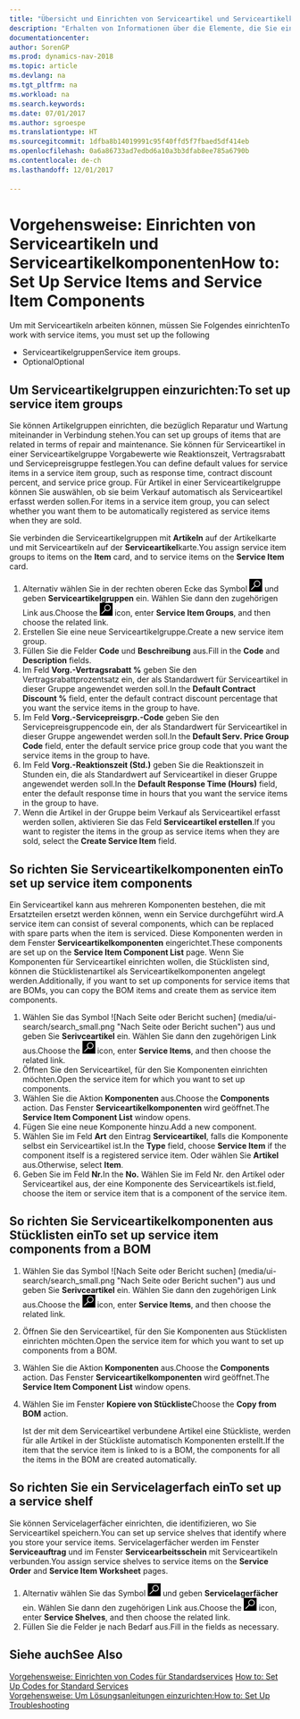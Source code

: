 ```yaml
---
title: "Übersicht und Einrichten von Serviceartikel und Serviceartikelkomponenten"
description: "Erhalten von Informationen über die Elemente, die Sie einrichten müssen, bevor Sie Serviceartikel, einschließlich Vorgabewerte wie Reaktionszeit, Vertragsrabatt, und Servicepreisgruppen verwenden können."
documentationcenter: 
author: SorenGP
ms.prod: dynamics-nav-2018
ms.topic: article
ms.devlang: na
ms.tgt_pltfrm: na
ms.workload: na
ms.search.keywords: 
ms.date: 07/01/2017
ms.author: sgroespe
ms.translationtype: HT
ms.sourcegitcommit: 1dfba8b14019991c95f40ffd5f7fbaed5df414eb
ms.openlocfilehash: 0a6a86733ad7edbd6a10a3b3dfab8ee785a6790b
ms.contentlocale: de-ch
ms.lasthandoff: 12/01/2017

---
```

# <a name="how-to-set-up-service-items-and-service-item-components"></a><span data-ttu-id="1e1c3-103">Vorgehensweise: Einrichten von Serviceartikeln und Serviceartikelkomponenten</span><span class="sxs-lookup"><span data-stu-id="1e1c3-103">How to: Set Up Service Items and Service Item Components</span></span>
<span data-ttu-id="1e1c3-104">Um mit Serviceartikeln arbeiten können, müssen Sie Folgendes einrichten</span><span class="sxs-lookup"><span data-stu-id="1e1c3-104">To work with service items, you must set up the following</span></span>

* <span data-ttu-id="1e1c3-105">Serviceartikelgruppen</span><span class="sxs-lookup"><span data-stu-id="1e1c3-105">Service item groups.</span></span> 
* <span data-ttu-id="1e1c3-106">Optional</span><span class="sxs-lookup"><span data-stu-id="1e1c3-106">Optional</span></span>

## <a name="to-set-up-service-item-groups"></a><span data-ttu-id="1e1c3-107">Um Serviceartikelgruppen einzurichten:</span><span class="sxs-lookup"><span data-stu-id="1e1c3-107">To set up service item groups</span></span>
<span data-ttu-id="1e1c3-108">Sie können Artikelgruppen einrichten, die bezüglich Reparatur und Wartung miteinander in Verbindung stehen.</span><span class="sxs-lookup"><span data-stu-id="1e1c3-108">You can set up groups of items that are related in terms of repair and maintenance.</span></span> <span data-ttu-id="1e1c3-109">Sie können für Serviceartikel in einer Serviceartikelgruppe Vorgabewerte wie Reaktionszeit, Vertragsrabatt und Servicepreisgruppe festlegen.</span><span class="sxs-lookup"><span data-stu-id="1e1c3-109">You can define default values for service items in a service item group, such as response time, contract discount percent, and service price group.</span></span> <span data-ttu-id="1e1c3-110">Für Artikel in einer Serviceartikelgruppe können Sie auswählen, ob sie beim Verkauf automatisch als Serviceartikel erfasst werden sollen.</span><span class="sxs-lookup"><span data-stu-id="1e1c3-110">For items in a service item group, you can select whether you want them to be automatically registered as service items when they are sold.</span></span>  
  
<span data-ttu-id="1e1c3-111">Sie verbinden die Serviceartikelgruppen mit **Artikeln** auf der Artikelkarte und mit Serviceartikeln auf der **Serviceartikel**karte.</span><span class="sxs-lookup"><span data-stu-id="1e1c3-111">You assign service item groups to items on the **Item** card, and to service items on the **Service Item** card.</span></span>  
  
1. <span data-ttu-id="1e1c3-112">Alternativ wählen Sie in der rechten oberen Ecke das Symbol ![Nach Seite oder Bericht suchen](media/ui-search/search_small.png "Nach Seite oder Bericht suchen") und geben **Serviceartikelgruppen** ein. Wählen Sie dann den zugehörigen Link aus.</span><span class="sxs-lookup"><span data-stu-id="1e1c3-112">Choose the ![Search for Page or Report](media/ui-search/search_small.png "Search for Page or Report icon") icon, enter **Service Item Groups**, and then choose the related link.</span></span>  
2. <span data-ttu-id="1e1c3-113">Erstellen Sie eine neue Serviceartikelgruppe.</span><span class="sxs-lookup"><span data-stu-id="1e1c3-113">Create a new service item group.</span></span>  
3. <span data-ttu-id="1e1c3-114">Füllen Sie die Felder **Code** und **Beschreibung** aus.</span><span class="sxs-lookup"><span data-stu-id="1e1c3-114">Fill in the **Code** and **Description** fields.</span></span>  
4. <span data-ttu-id="1e1c3-115">Im Feld **Vorg.-Vertragsrabatt %** geben Sie den Vertragsrabattprozentsatz ein, der als Standardwert für Serviceartikel in dieser Gruppe angewendet werden soll.</span><span class="sxs-lookup"><span data-stu-id="1e1c3-115">In the **Default Contract Discount %** field, enter the default contract discount percentage that you want the service items in the group to have.</span></span>  
5. <span data-ttu-id="1e1c3-116">Im Feld **Vorg.-Servicepreisgrp.-Code** geben Sie den Servicepreisgruppencode ein, der als Standardwert für Serviceartikel in dieser Gruppe angewendet werden soll.</span><span class="sxs-lookup"><span data-stu-id="1e1c3-116">In the **Default Serv. Price Group Code** field, enter the default service price group code that you want the service items in the group to have.</span></span>  
6. <span data-ttu-id="1e1c3-117">Im Feld **Vorg.-Reaktionszeit (Std.)** geben Sie die Reaktionszeit in Stunden ein, die als Standardwert auf Serviceartikel in dieser Gruppe angewendet werden soll.</span><span class="sxs-lookup"><span data-stu-id="1e1c3-117">In the **Default Response Time (Hours)** field, enter the default response time in hours that you want the service items in the group to have.</span></span>  
7. <span data-ttu-id="1e1c3-118">Wenn die Artikel in der Gruppe beim Verkauf als Serviceartikel erfasst werden sollen, aktivieren Sie das Feld **Serviceartikel erstellen**.</span><span class="sxs-lookup"><span data-stu-id="1e1c3-118">If you want to register the items in the group as service items when they are sold, select the **Create Service Item** field.</span></span>  

## <a name="to-set-up-service-item-components"></a><span data-ttu-id="1e1c3-119">So richten Sie Serviceartikelkomponenten ein</span><span class="sxs-lookup"><span data-stu-id="1e1c3-119">To set up service item components</span></span>
<span data-ttu-id="1e1c3-120">Ein Serviceartikel kann aus mehreren Komponenten bestehen, die mit Ersatzteilen ersetzt werden können, wenn ein Service durchgeführt wird.</span><span class="sxs-lookup"><span data-stu-id="1e1c3-120">A service item can consist of several components, which can be replaced with spare parts when the item is serviced.</span></span> <span data-ttu-id="1e1c3-121">Diese Komponenten werden in dem Fenster **Serviceartikelkomponenten** eingerichtet.</span><span class="sxs-lookup"><span data-stu-id="1e1c3-121">These components are set up on the **Service Item Component List** page.</span></span> <span data-ttu-id="1e1c3-122">Wenn Sie Komponenten für Serviceartikel einrichten wollen, die Stücklisten sind, können die Stücklistenartikel als Serviceartikelkomponenten angelegt werden.</span><span class="sxs-lookup"><span data-stu-id="1e1c3-122">Additionally, if you want to set up components for service items that are BOMs, you can copy the BOM items and create them as service item components.</span></span> 
  
1. <span data-ttu-id="1e1c3-123">Wählen Sie das Symbol ![Nach Seite oder Bericht suchen] (media/ui-search/search_small.png "Nach Seite oder Bericht suchen") aus und geben Sie **Serivceartikel** ein. Wählen Sie dann den zugehörigen Link aus.</span><span class="sxs-lookup"><span data-stu-id="1e1c3-123">Choose the ![Search for Page or Report](media/ui-search/search_small.png "Search for Page or Report icon") icon, enter **Service Items**, and then choose the related link.</span></span> 
2. <span data-ttu-id="1e1c3-124">Öffnen Sie den Serviceartikel, für den Sie Komponenten einrichten möchten.</span><span class="sxs-lookup"><span data-stu-id="1e1c3-124">Open the service item for which you want to set up components.</span></span>  
3. <span data-ttu-id="1e1c3-125">Wählen Sie die Aktion **Komponenten** aus.</span><span class="sxs-lookup"><span data-stu-id="1e1c3-125">Choose the **Components** action.</span></span> <span data-ttu-id="1e1c3-126">Das Fenster **Serviceartikelkomponenten** wird geöffnet.</span><span class="sxs-lookup"><span data-stu-id="1e1c3-126">The **Service Item Component List** window opens.</span></span>  
4. <span data-ttu-id="1e1c3-127">Fügen Sie eine neue Komponente hinzu.</span><span class="sxs-lookup"><span data-stu-id="1e1c3-127">Add a new component.</span></span>  
5. <span data-ttu-id="1e1c3-128">Wählen Sie im Feld **Art** den Eintrag **Serviceartikel**, falls die Komponente selbst ein Serviceartikel ist.</span><span class="sxs-lookup"><span data-stu-id="1e1c3-128">In the **Type** field, choose **Service Item** if the component itself is a registered service item.</span></span> <span data-ttu-id="1e1c3-129">Oder wählen Sie **Artikel** aus.</span><span class="sxs-lookup"><span data-stu-id="1e1c3-129">Otherwise, select **Item**.</span></span>  
6. <span data-ttu-id="1e1c3-130">Geben Sie im Feld **Nr.**</span><span class="sxs-lookup"><span data-stu-id="1e1c3-130">In the **No.**</span></span> <span data-ttu-id="1e1c3-131">Wählen Sie im Feld Nr. den Artikel oder Serviceartikel aus, der eine Komponente des Serviceartikels ist.</span><span class="sxs-lookup"><span data-stu-id="1e1c3-131">field, choose the item or service item that is a component of the service item.</span></span>  

## <a name="to-set-up-service-item-components-from-a-bom"></a><span data-ttu-id="1e1c3-132">So richten Sie Serviceartikelkomponenten aus Stücklisten ein</span><span class="sxs-lookup"><span data-stu-id="1e1c3-132">To set up service item components from a BOM</span></span>
1.  <span data-ttu-id="1e1c3-133">Wählen Sie das Symbol ![Nach Seite oder Bericht suchen] (media/ui-search/search_small.png "Nach Seite oder Bericht suchen") aus und geben Sie **Serivceartikel** ein. Wählen Sie dann den zugehörigen Link aus.</span><span class="sxs-lookup"><span data-stu-id="1e1c3-133">Choose the ![Search for Page or Report](media/ui-search/search_small.png "Search for Page or Report icon") icon, enter **Service Items**, and then choose the related link.</span></span>  
2. <span data-ttu-id="1e1c3-134">Öffnen Sie den Serviceartikel, für den Sie Komponenten aus Stücklisten einrichten möchten.</span><span class="sxs-lookup"><span data-stu-id="1e1c3-134">Open the service item for which you want to set up components from a BOM.</span></span>  
3. <span data-ttu-id="1e1c3-135">Wählen Sie die Aktion **Komponenten** aus.</span><span class="sxs-lookup"><span data-stu-id="1e1c3-135">Choose the **Components** action.</span></span> <span data-ttu-id="1e1c3-136">Das Fenster **Serviceartikelkomponenten** wird geöffnet.</span><span class="sxs-lookup"><span data-stu-id="1e1c3-136">The **Service Item Component List** window opens.</span></span>  
4. <span data-ttu-id="1e1c3-137">Wählen Sie im Fenster **Kopiere von Stückliste**</span><span class="sxs-lookup"><span data-stu-id="1e1c3-137">Choose the **Copy from BOM** action.</span></span>  
  
    <span data-ttu-id="1e1c3-138">Ist der mit dem Serviceartikel verbundene Artikel eine Stückliste, werden für alle Artikel in der Stückliste automatisch Komponenten erstellt.</span><span class="sxs-lookup"><span data-stu-id="1e1c3-138">If the item that the service item is linked to is a BOM, the components for all the items in the BOM are created automatically.</span></span>  

## <a name="to-set-up-a-service-shelf"></a><span data-ttu-id="1e1c3-139">So richten Sie ein Servicelagerfach ein</span><span class="sxs-lookup"><span data-stu-id="1e1c3-139">To set up a service shelf</span></span>
<span data-ttu-id="1e1c3-140">Sie können Servicelagerfächer einrichten, die identifizieren, wo Sie Serviceartikel speichern.</span><span class="sxs-lookup"><span data-stu-id="1e1c3-140">You can set up service shelves that identify where you store your service items.</span></span> <span data-ttu-id="1e1c3-141">Servicelagerfächer werden im Fenster **Serviceauftrag** und im Fenster **Servicearbeitsschein** mit Serviceartikeln verbunden.</span><span class="sxs-lookup"><span data-stu-id="1e1c3-141">You assign service shelves to service items on the **Service Order** and **Service Item Worksheet** pages.</span></span>  
  
1. <span data-ttu-id="1e1c3-142">Alternativ wählen Sie das Symbol ![Nach Seite oder Bericht suchen](media/ui-search/search_small.png "Nach Seite oder Bericht suchen") und geben **Servicelagerfächer** ein. Wählen Sie dann den zugehörigen Link aus.</span><span class="sxs-lookup"><span data-stu-id="1e1c3-142">Choose the ![Search for Page or Report](media/ui-search/search_small.png "Search for Page or Report icon") icon, enter **Service Shelves**, and then choose the related link.</span></span>
2. <span data-ttu-id="1e1c3-143">Füllen Sie die Felder je nach Bedarf aus.</span><span class="sxs-lookup"><span data-stu-id="1e1c3-143">Fill in the fields as necessary.</span></span>

## <a name="see-also"></a><span data-ttu-id="1e1c3-144">Siehe auch</span><span class="sxs-lookup"><span data-stu-id="1e1c3-144">See Also</span></span>
<span data-ttu-id="1e1c3-145">[Vorgehensweise: Einrichten von Codes für Standardservices](service-how-setup-service-coding.md) </span><span class="sxs-lookup"><span data-stu-id="1e1c3-145">[How to: Set Up Codes for Standard Services](service-how-setup-service-coding.md) </span></span>  
[<span data-ttu-id="1e1c3-146">Vorgehensweise: Um Lösungsanleitungen einzurichten:</span><span class="sxs-lookup"><span data-stu-id="1e1c3-146">How to: Set Up Troubleshooting</span></span>](service-how-setup-troubleshooting.md)
